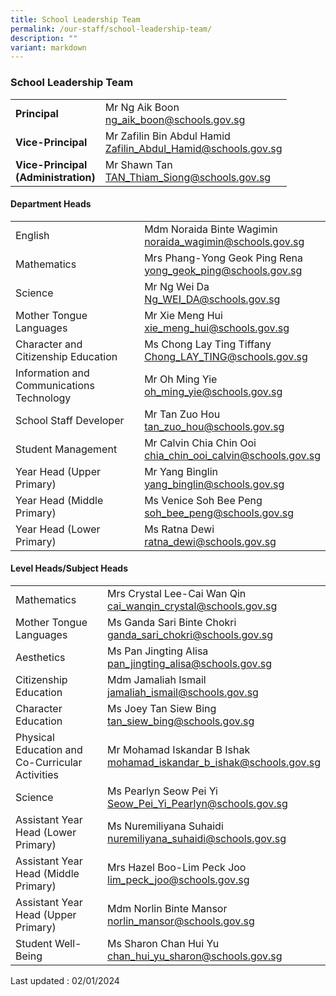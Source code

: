 ```yaml
---
title: School Leadership Team
permalink: /our-staff/school-leadership-team/
description: ""
variant: markdown
---
```

### School Leadership Team

|  |  |
|---|---|
| **Principal** | Mr Ng Aik Boon<br>[ng\_aik\_boon@schools.gov.sg](mailto:ng_aik_boon@schools.gov.sg) |
| **Vice-Principal** | Mr Zafilin Bin Abdul Hamid<br>[Zafilin\_Abdul\_Hamid@schools.gov.sg](mailto:Zafilin_Abdul_Hamid@schools.gov.sg) |
| **Vice-Principal<br>(Administration)** | Mr Shawn Tan<br>[TAN\_Thiam\_Siong@schools.gov.sg](mailto:TAN_Thiam_Siong@schools.gov.sg) |

<!--| Student Management | Ms Zalina Bte Abdul Malik<br>[zalina\_bt\_ab\_malik@schools.gov.sg](mailto:zalina_bt_ab_malik@schools.gov.sg) |
| Physical Education and Co-Curricular Activities | Mr Toh Chong Han Kelvin<br>[toh\_chong\_han\_kelvin@schools.gov.sg](mailto:toh_chong_han_kelvin@schools.gov.sg) |
-->
#### Department Heads

|  |  |
|---|---|
| English   	| Mdm Noraida Binte Wagimin <br>[noraida\_wagimin@schools.gov.sg](mailto:noraida_wagimin@schools.gov.sg)   <br> 	|
| Mathematics | Mrs Phang-Yong Geok Ping Rena<br>[yong\_geok\_ping@schools.gov.sg](mailto:yong_geok_ping@schools.gov.sg) |
| Science | Mr Ng Wei Da<br>[Ng\_WEI\_DA@schools.gov.sg](mailto:Ng_WEI_DA@schools.gov.sg) |
| Mother Tongue Languages |  Mr Xie Meng Hui<br>[xie\_meng\_hui@schools.gov.sg](mailto:xie_meng_hui@schools.gov.sg) |
| Character and Citizenship Education | Ms Chong Lay Ting Tiffany<br>[Chong\_LAY\_TING@schools.gov.sg](mailto:Chong_LAY_TING@schools.gov.sg) |
| Information and Communications Technology | Mr Oh Ming Yie<br>[oh\_ming\_yie@schools.gov.sg](mailto:oh_ming_yie@schools.gov.sg) |
| School Staff Developer | Mr Tan Zuo Hou<br>[tan\_zuo\_hou@schools.gov.sg](mailto:tan_zuo_hou@schools.gov.sg) |
| Student Management 	| Mr Calvin Chia Chin Ooi<br>[chia\_chin\_ooi\_calvin@schools.gov.sg](mailto:chia_chin_ooi_calvin@schools.gov.sg)
| Year Head (Upper Primary) | Mr Yang Binglin<br>[yang\_binglin@schools.gov.sg](mailto:yang_binglin@schools.gov.sg) |
| Year Head (Middle Primary) | Ms Venice Soh Bee Peng<br>[soh\_bee\_peng@schools.gov.sg](mailto:soh_bee_peng@schools.gov.sg) |
| Year Head (Lower Primary) | Ms Ratna Dewi<br>[ratna\_dewi@schools.gov.sg](mailto:ratna_dewi@schools.gov.sg) |


#### Level Heads/Subject Heads

|  |  |
|---|---|
| Mathematics 	| Mrs Crystal Lee-Cai Wan Qin <br>[cai\_wanqin\_crystal@schools.gov.sg](mailto:cai_wanqin_crystal@schools.gov.sg) <br> 	|
| Mother Tongue Languages           	| Ms Ganda Sari Binte Chokri <br>[ganda\_sari\_chokri@schools.gov.sg](mailto:ganda_sari_chokri@schools.gov.sg)    <br> 	|
| Aesthetics | Ms Pan Jingting Alisa <br>[pan\_jingting\_alisa@schools.gov.sg](mailto:pan_jingting_alisa@schools.gov.sg) |
| Citizenship Education 	| Mdm Jamaliah Ismail <br>[jamaliah\_ismail@schools.gov.sg](mailto:jamaliah_ismail@schools.gov.sg)    <br> 	|
| Character Education 	|Ms Joey Tan Siew Bing<br>[tan\_siew\_bing@schools.gov.sg](mailto:tan_siew_bing@schools.gov.sg) <br>         	|
| Physical Education and Co-Curricular Activities | Mr Mohamad Iskandar B Ishak<br>[mohamad\_iskandar\_b\_ishak@schools.gov.sg](mailto:mohamad_iskandar_b_ishak@schools.gov.sg) |
|  Science 	|  Ms Pearlyn Seow Pei Yi<br>[Seow\_Pei\_Yi\_Pearlyn@schools.gov.sg](mailto:Seow_Pei_Yi_Pearlyn@schools.gov.sg)   <br> 	|
| Assistant Year Head (Lower Primary) 	| Ms Nuremiliyana Suhaidi<br>[nuremiliyana\_suhaidi@schools.gov.sg](mailto:nuremiliyana_suhaidi@schools.gov.sg)<br> 	|
| Assistant Year Head (Middle Primary) 	| Mrs Hazel Boo-Lim Peck Joo<br>[lim\_peck\_joo@schools.gov.sg](mailto:lim_peck_joo@schools.gov.sg)<br> 	|
| Assistant Year Head (Upper Primary) 	| Mdm Norlin Binte Mansor<br>[norlin\_mansor@schools.gov.sg](mailto:norlin_mansor@schools.gov.sg)<br> 	|
| Student Well-Being	| Ms Sharon Chan Hui Yu<br>[chan\_hui\_yu\_sharon@schools.gov.sg](mailto:chan_hui_yu_sharon@schools.gov.sg) 	|


Last updated : 02/01/2024